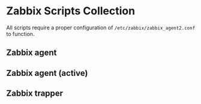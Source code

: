 # Zabbix Scripts Collection

All scripts require a proper configuration of `/etc/zabbix/zabbix_agent2.conf` to function.

## Zabbix agent


## Zabbix agent (active)


## Zabbix trapper

